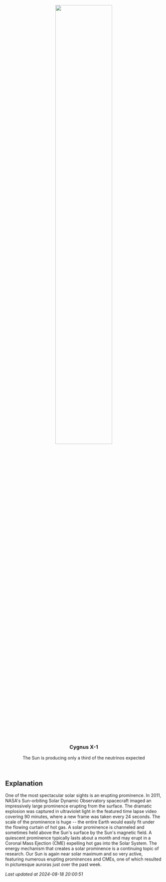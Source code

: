 <p align='center'>
    <a href='https://www.youtube.com/embed/PBL1RBj-P1g?rel=0'><img src='https://images.unsplash.com/photo-1610296669228-602fa827fc1f' width='60%' /></a>
    <h3 align="center">Cygnus X-1</h3>
    <p align="center">The Sun is producing only a third of the neutrinos expected</p>
</p>
<br/>

Explanation
--
One of the most spectacular solar sights is an erupting prominence. In 2011, NASA's Sun-orbiting Solar Dynamic Observatory spacecraft imaged an impressively large prominence erupting from the surface. The dramatic explosion was captured in ultraviolet light in the featured time lapse video covering 90 minutes, where a new frame was taken every 24 seconds.  The scale of the prominence is huge -- the entire Earth would easily fit under the flowing  curtain of hot gas.  A solar prominence is channeled and sometimes held above the Sun's surface by the Sun's magnetic field. A quiescent prominence typically lasts about a month and may erupt in a Coronal Mass Ejection (CME) expelling hot gas into the Solar System.  The energy mechanism that creates a solar prominence is a continuing topic of research.  Our Sun is again near solar maximum and so very active, featuring numerous erupting prominences and CMEs, one of which resulted in picturesque auroras just over the past week.


*Last updated at 2024-08-18 20:00:51*
